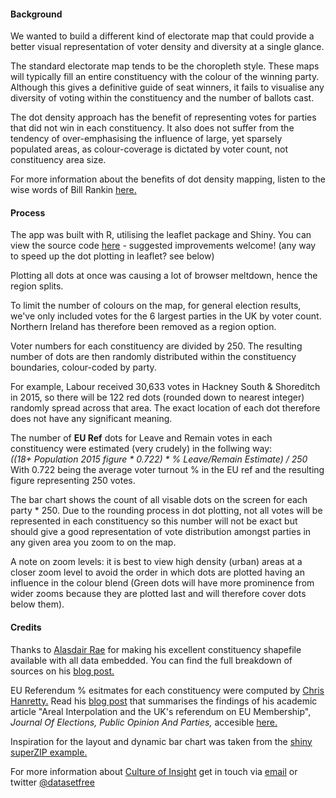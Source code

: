 #### Background

We wanted to build a different kind of electorate map that could provide a better visual representation of voter density and diversity at a single glance.

The standard electorate map tends to be the choropleth style. These maps will typically fill an entire constituency with the colour of the winning party. Although this gives a definitive guide of seat winners, it fails to visualise any diversity of voting within the constituency and the number of ballots cast.

The dot density approach has the benefit of representing votes for parties that did not win in each constituency. It also does not suffer from the tendency of over-emphasising the influence of large, yet sparsely populated areas, as colour-coverage is dictated by voter count, not constituency area size.

For more information about the benefits of dot density mapping, listen to the wise words of Bill Rankin  [here.](https://www.youtube.com/watch?v=8pRcdMVkA3k)


#### Process

The app was built with R, utilising the leaflet package and Shiny. You can view the source code [here](https://github.com/PaulC91/gedotmap) - suggested improvements welcome! (any way to speed up the dot plotting in leaflet? see below)

Plotting all dots at once was causing a lot of browser meltdown, hence the region splits.

To limit the number of colours on the map, for general election results, we've only included votes for the 6 largest parties in the UK by voter count. Northern Ireland has therefore been removed as a region option.

Voter numbers for each constituency are divided by 250. The resulting number of dots are then randomly distributed within the constituency boundaries, colour-coded by party. 

For example, Labour received 30,633 votes in Hackney South & Shoreditch in 2015, so there will be 122 red dots (rounded down to nearest integer) randomly spread across that area. The exact location of each dot therefore does not have any significant meaning.

The number of **EU Ref** dots for Leave and Remain votes in each constituency were estimated (very crudely) in the follwing way:  
*((18+ Population 2015 figure &ast; 0.722) &ast; % Leave/Remain Estimate) / 250*  
With 0.722 being the average voter turnout % in the EU ref and the resulting figure representing 250 votes.

The bar chart shows the count of all visable dots on the screen for each party * 250. Due to the rounding process in dot plotting, not all votes will be represented in each constituency so this number will not be exact but should give a good representation of vote distribution amongst parties in any given area you zoom to on the map.

A note on zoom levels: it is best to view high density (urban) areas at a closer zoom level to avoid the order in which dots are plotted having an influence in the colour blend (Green dots will have more prominence from wider zooms because they are plotted last and will therefore cover dots below them).


#### Credits

Thanks to [Alasdair Rae](https://twitter.com/undertheraedar) for making his excellent constituency shapefile available with all data embedded. You can find the full breakdown of sources on his [blog post.](http://www.statsmapsnpix.com/2017/04/getting-ready-for-ge2017-big-shapefile.html)

EU Referendum % esitmates for each constituency were computed by [Chris Hanretty.](https://twitter.com/chrishanretty) Read his [blog post](https://medium.com/@chrishanretty/final-estimates-of-the-leave-vote-or-areal-interpolation-and-the-uks-referendum-on-eu-membership-5490b6cab878) that summarises the findings of his academic article "Areal Interpolation and the UK's referendum on EU Membership", *Journal Of Elections, Public Opinion And Parties,* accesible [here.](http://www.tandfonline.com/doi/abs/10.1080/17457289.2017.1287081?journalCode=fbep20)

Inspiration for the layout and dynamic bar chart was taken from the [shiny superZIP example.](http://shiny.rstudio.com/gallery/superzip-example.html)

For more information about [Culture of Insight](http://cultureofinsight.com) get in touch via [email](mailto:paul@cultureofinsight.com) or twitter [@datasetfree](https://twitter.com/datasetfree)
